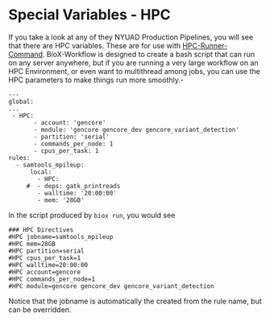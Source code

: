 # Special Variables - HPC

If you take a look at any of they NYUAD Production Pipelines, you will see that there are HPC variables. These are for use with [HPC-Runner-Command](https://jerowe.gitbooks.io/hpc-runner-command-docs/content/ "HPC-Runner-Command"). BioX-Workflow is designed to create a bash script that can run on any server anywhere, but if you are running a very large workflow on an HPC Environment, or even want to multithread among jobs, you can use the HPC parameters to make things run more smoothly.-

```
---
global:
...
 - HPC:
       - account: 'gencore'
       - module: 'gencore gencore_dev gencore_variant_detection'
       - partition: 'serial'
       - commands_per_node: 1
       - cpus_per_task: 1
rules:
  - samtools_mpileup:
      local:
        - HPC:
     #  - deps: gatk_printreads
        - walltime: '20:00:00'
        - mem: '28GB'
```

In the script produced by `biox run`, you would see

```
### HPC Directives
#HPC jobname=samtools_mpileup
#HPC mem=28GB
#HPC partition=serial
#HPC cpus_per_task=1
#HPC walltime=20:00:00
#HPC account=gencore
#HPC commands_per_node=1
#HPC module=gencore gencore_dev gencore_variant_detection
```

Notice that the jobname is automatically the created from the rule name, but can be overridden.

